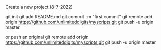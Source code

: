 Create a new project (8-7-2022)

git init
git add README.md
git commit -m "first commit"
git remote add origin https://github.com/unlimiteddigits/myscripts.git
git push -u origin master


or push an original
git remote add origin https://github.com/unlimiteddigits/myscripts.git
git push -u origin master
